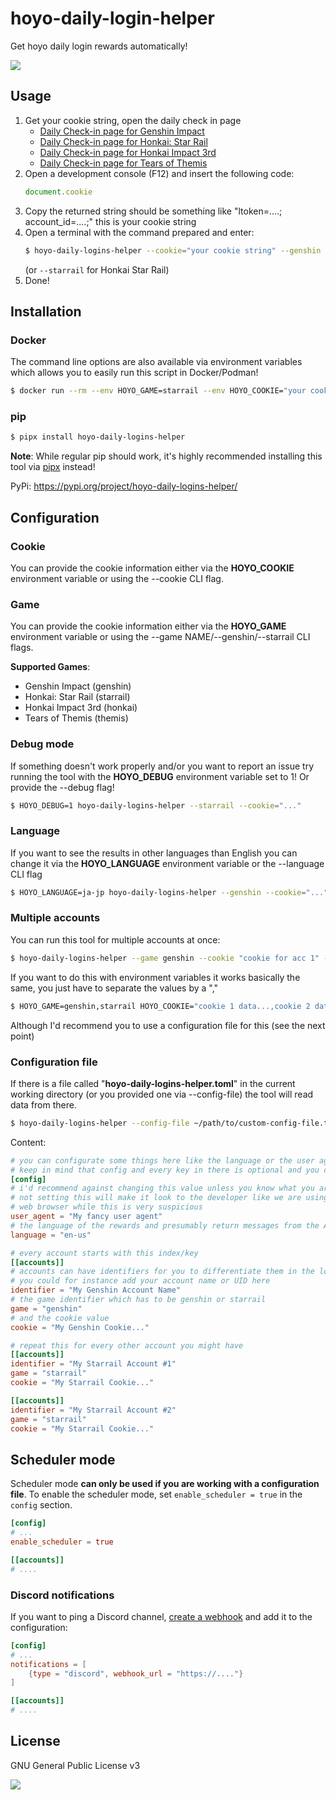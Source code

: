 # hoyo-daily-login-helper

Get hoyo daily login rewards automatically!

![](https://i.imgur.com/LiWb3EG.png)

## Usage

1. Get your cookie string, open the daily check in page
   * [Daily Check-in page for Genshin Impact](https://act.hoyolab.com/ys/event/signin-sea-v3/index.html?act_id=e202102251931481)
   * [Daily Check-in page for Honkai: Star Rail](https://act.hoyolab.com/bbs/event/signin/hkrpg/index.html?act_id=e202303301540311)
   * [Daily Check-in page for Honkai Impact 3rd](https://act.hoyolab.com/bbs/event/signin-bh3/index.html?act_id=e202110291205111)
   * [Daily Check-in page for Tears of Themis](https://act.hoyolab.com/bbs/event/signin/nxx/index.html?act_id=e202202281857121)
2. Open a development console (F12) and insert the following code:
    ```javascript
    document.cookie
    ```
3. Copy the returned string should be something like "ltoken=....; account_id=....;" this is your cookie string
4. Open a terminal with the command prepared and enter:
    ```bash
    $ hoyo-daily-logins-helper --cookie="your cookie string" --genshin
    ```
   (or ``--starrail`` for Honkai Star Rail)
5. Done!

## Installation

### Docker

The command line options are also available via environment variables which
allows you to easily run this script in Docker/Podman!

```bash
$ docker run --rm --env HOYO_GAME=starrail --env HOYO_COOKIE="your cookie string" ghcr.io/atomicptr/hoyo-daily-logins-helper
```

### pip

```bash
$ pipx install hoyo-daily-logins-helper
```

**Note**: While regular pip should work, it's highly recommended installing this
tool via [pipx](https://pypa.github.io/pipx/) instead!

PyPi: https://pypi.org/project/hoyo-daily-logins-helper/


## Configuration

### Cookie

You can provide the cookie information either via the **HOYO_COOKIE** environment variable or using the --cookie CLI flag.

### Game

You can provide the cookie information either via the **HOYO_GAME** environment variable or using the --game NAME/--genshin/--starrail CLI flags.

**Supported Games**:
* Genshin Impact (genshin)
* Honkai: Star Rail (starrail)
* Honkai Impact 3rd (honkai)
* Tears of Themis (themis)

### Debug mode

If something doesn't work properly and/or you want to report an issue try running the tool with the **HOYO_DEBUG** environment variable set to 1! Or provide the --debug flag!

```bash
$ HOYO_DEBUG=1 hoyo-daily-logins-helper --starrail --cookie="..."
```

### Language

If you want to see the results in other languages than English you can change it via the **HOYO_LANGUAGE** environment variable or the --language CLI flag

```bash
$ HOYO_LANGUAGE=ja-jp hoyo-daily-logins-helper --genshin --cookie="..."
```

### Multiple accounts

You can run this tool for multiple accounts at once:

```bash
$ hoyo-daily-logins-helper --game genshin --cookie "cookie for acc 1" --game starrail --cookie "cookie for acc 2"
```

If you want to do this with environment variables it works basically the same, you just have to separate the values by a ","

```bash
$ HOYO_GAME=genshin,starrail HOYO_COOKIE="cookie 1 data...,cookie 2 data..." hoyo-daily-logins-helper
```

Although I'd recommend you to use a configuration file for this (see the next point)

### Configuration file

If there is a file called "**hoyo-daily-logins-helper.toml**" in the current working directory (or you provided one via --config-file) the tool will read data from there.

```bash
$ hoyo-daily-logins-helper --config-file ~/path/to/custom-config-file.toml
```

Content:

```toml
# you can configurate some things here like the language or the user agent
# keep in mind that config and every key in there is optional and you can omit it
[config]
# i'd recommend against changing this value unless you know what you are doing
# not setting this will make it look to the developer like we are using a normal
# web browser while this is very suspicious
user_agent = "My fancy user agent"
# the language of the rewards and presumably return messages from the API
language = "en-us"

# every account starts with this index/key 
[[accounts]]
# accounts can have identifiers for you to differentiate them in the logs
# you could for instance add your account name or UID here
identifier = "My Genshin Account Name"
# the game identifier which has to be genshin or starrail
game = "genshin"
# and the cookie value
cookie = "My Genshin Cookie..."

# repeat this for every other account you might have
[[accounts]]
identifier = "My Starrail Account #1"
game = "starrail"
cookie = "My Starrail Cookie..."

[[accounts]]
identifier = "My Starrail Account #2"
game = "starrail"
cookie = "My Starrail Cookie..."
```

## Scheduler mode

Scheduler mode **can only be used if you are working with a configuration file**. To
enable the scheduler mode, set ``enable_scheduler = true`` in the `config` section.

```toml
[config]
# ...
enable_scheduler = true

[[accounts]]
# ....
```

### Discord notifications

If you want to ping a Discord channel, [create a webhook](https://support.discord.com/hc/en-us/articles/228383668-Intro-to-Webhooks) and add it to the configuration:

```toml
[config]
# ...
notifications = [
    {type = "discord", webhook_url = "https://...."}
]

[[accounts]]
# ....
```

## License

GNU General Public License v3

![](https://www.gnu.org/graphics/gplv3-127x51.png)